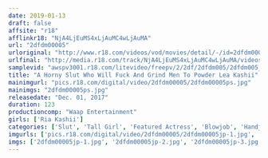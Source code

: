 ```yaml
---
date: 2019-01-13
draft: false
affsite: "r18"
afflinkr18: "NjA4LjEuMS4xLjAuMC4wLjAuMA"
url: "2dfdm00005"
urloriginal: "http://www.r18.com/videos/vod/movies/detail/-/id=2dfdm00005"
urlfinal: "http://media.r18.com/track/NjA4LjEuMS4xLjAuMC4wLjAuMA/videos/vod/movies/detail/-/id=2dfdm00005"
samplevid: "awspv3001.r18.com/litevideo/freepv/2/2df/2dfdm005/2dfdm005_dmb_w.mp4"
title: "A Horny Slut Who Will Fuck And Grind Men To Powder Lea Kashii"
mainimgurl: "pics.r18.com/digital/video/2dfdm00005/2dfdm00005ps.jpg"
mainimgs: "2dfdm00005ps.jpg"
releasedate: "Dec. 01, 2017"
duration: 123
productioncomp: "Waap Entertainment"
girls: ['Ria Kashii']
categories: ['Slut', 'Tall Girl', 'Featured Actress', 'Blowjob', 'Handjob', 'Dirty Talk', 'Hi-Def']
imgurls: ['pics.r18.com/digital/video/2dfdm00005/2dfdm00005jp-1.jpg', 'pics.r18.com/digital/video/2dfdm00005/2dfdm00005jp-2.jpg', 'pics.r18.com/digital/video/2dfdm00005/2dfdm00005jp-3.jpg', 'pics.r18.com/digital/video/2dfdm00005/2dfdm00005jp-4.jpg', 'pics.r18.com/digital/video/2dfdm00005/2dfdm00005jp-5.jpg', 'pics.r18.com/digital/video/2dfdm00005/2dfdm00005jp-6.jpg', 'pics.r18.com/digital/video/2dfdm00005/2dfdm00005jp-7.jpg', 'pics.r18.com/digital/video/2dfdm00005/2dfdm00005jp-8.jpg', 'pics.r18.com/digital/video/2dfdm00005/2dfdm00005jp-9.jpg', 'pics.r18.com/digital/video/2dfdm00005/2dfdm00005jp-10.jpg', 'pics.r18.com/digital/video/2dfdm00005/2dfdm00005jp-11.jpg', 'pics.r18.com/digital/video/2dfdm00005/2dfdm00005jp-12.jpg', 'pics.r18.com/digital/video/2dfdm00005/2dfdm00005jp-13.jpg', 'pics.r18.com/digital/video/2dfdm00005/2dfdm00005jp-14.jpg', 'pics.r18.com/digital/video/2dfdm00005/2dfdm00005jp-15.jpg', 'pics.r18.com/digital/video/2dfdm00005/2dfdm00005jp-16.jpg', 'pics.r18.com/digital/video/2dfdm00005/2dfdm00005jp-17.jpg', 'pics.r18.com/digital/video/2dfdm00005/2dfdm00005jp-18.jpg', 'pics.r18.com/digital/video/2dfdm00005/2dfdm00005jp-19.jpg', 'pics.r18.com/digital/video/2dfdm00005/2dfdm00005jp-20.jpg']
imgs: ['2dfdm00005jp-1.jpg', '2dfdm00005jp-2.jpg', '2dfdm00005jp-3.jpg', '2dfdm00005jp-4.jpg', '2dfdm00005jp-5.jpg', '2dfdm00005jp-6.jpg', '2dfdm00005jp-7.jpg', '2dfdm00005jp-8.jpg', '2dfdm00005jp-9.jpg', '2dfdm00005jp-10.jpg', '2dfdm00005jp-11.jpg', '2dfdm00005jp-12.jpg', '2dfdm00005jp-13.jpg', '2dfdm00005jp-14.jpg', '2dfdm00005jp-15.jpg', '2dfdm00005jp-16.jpg', '2dfdm00005jp-17.jpg', '2dfdm00005jp-18.jpg', '2dfdm00005jp-19.jpg', '2dfdm00005jp-20.jpg']
---
```

